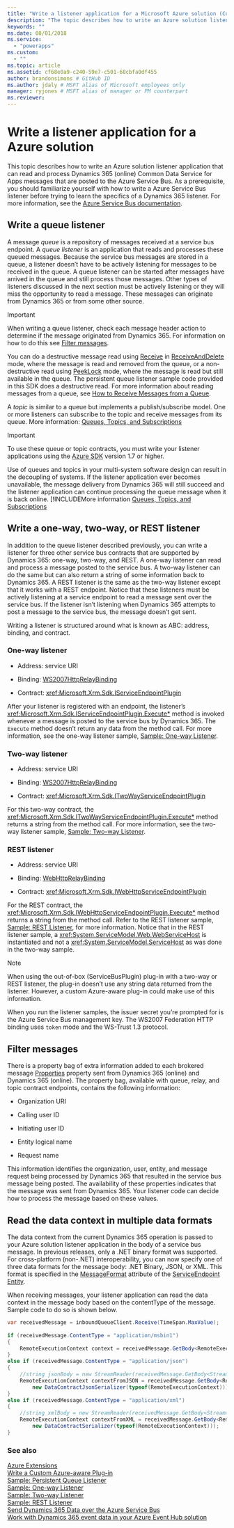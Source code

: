 ```yaml
---
title: "Write a listener application for a Microsoft Azure solution (Common Data Service for Apps) | Microsoft Docs" # Intent and product brand in a unique string of 43-59 chars including spaces"
description: "The topic describes how to write an Azure solution listener application that can read and process Dynamics 365 (online) Common Data Service for Apps messages that are posted to the Azure Service Bus." # 115-145 characters including spaces. This abstract displays in the search result."
keywords: ""
ms.date: 08/01/2018
ms.service:
  - "powerapps"
ms.custom:
  - ""
ms.topic: article
ms.assetid: cf68e0a9-c240-59e7-c501-68cbfa0df455
author: brandonsimons # GitHub ID
ms.author: jdaly # MSFT alias of Microsoft employees only
manager: ryjones # MSFT alias of manager or PM counterpart
ms.reviewer: 
---
```


# Write a listener application for a Azure solution

<!-- https://docs.microsoft.com/en-us/dynamics365/customer-engagement/developer/write-listener-application-azure-solution -->

This topic describes how to write an Azure solution  listener application that can read and process Dynamics 365 (online) Common Data Service for Apps messages that are posted to the Azure Service Bus. As a prerequisite, you should familiarize yourself with how to write a Azure Service Bus listener before trying to learn the specifics of a Dynamics 365 listener. For more information, see the [Azure Service Bus documentation](https://azure.microsoft.com/en-us/documentation/services/service-bus/).  
  
<a name="bkmk_writequeued"></a>

## Write a queue listener

A message *queue* is a repository of messages received at a service bus endpoint. A *queue listener* is an application that reads and processes these queued messages. Because the service bus messages are stored in a queue, a listener doesn’t have to be actively listening for messages to be received in the queue. A queue listener can be started after messages have arrived in the queue and still process those messages. Other types of listeners discussed in the next section must be actively listening or they will miss the opportunity to read a message. These messages can originate from Dynamics 365 or from some other source. 
  
> [!IMPORTANT]
>  When writing a queue listener, check each message header action to determine if the message originated from Dynamics 365. For information on how to do this see [Filter messages](write-listener-application-azure-solution.md#filter).  
  
You can do a destructive message read using [Receive](https://docs.microsoft.com/en-us/dotnet/api/microsoft.servicebus.messaging.queueclient?redirectedfrom=MSDN&view=azure-dotnet#Microsoft_ServiceBus_Messaging_QueueClient_Receive) in [ReceiveAndDelete](https://docs.microsoft.com/en-us/dotnet/api/microsoft.servicebus.messaging.receivemode?redirectedfrom=MSDN&view=azure-dotnet#microsoft_servicebus_messaging_receivemode) mode, where the message is read and removed from the queue, or a non-destructive read using [PeekLock](https://docs.microsoft.com/en-us/dotnet/api/microsoft.servicebus.messaging.receivemode?redirectedfrom=MSDN&view=azure-dotnet#microsoft_servicebus_messaging_receivemode) mode, where the message is read but still available in the queue. The persistent queue listener sample code provided in this SDK does a destructive read. For more information about reading messages from a queue, see [How to Receive Messages from a Queue](http://azure.microsoft.com/documentation/articles/service-bus-dotnet-how-to-use-queues/#how-to-receive-messages-from-a-queue).  
  
A *topic* is similar to a queue but implements a publish/subscribe model. One or more listeners can subscribe to the topic and receive messages from its queue. More information: [Queues, Topics, and Subscriptions](https://docs.microsoft.com/en-us/azure/service-bus-messaging/service-bus-queues-topics-subscriptions)  
  
> [!IMPORTANT]
>  To use these queue or topic contracts, you must write your listener applications using the [Azure SDK](http://azure.microsoft.com/downloads/archive-net-downloads/) version 1.7 or higher.  
  
Use of queues and topics in your multi-system software design can result in the decoupling of systems. If the listener application ever becomes unavailable, the message delivery from Dynamics 365 will still succeed and the listener application can continue processing the queue message when it is back online. [!INCLUDEMore information [Queues, Topics, and Subscriptions](https://docs.microsoft.com/en-us/azure/service-bus-messaging/service-bus-queues-topics-subscriptions)  
  
<a name="bkmk_writeoneway"></a>

## Write a one-way, two-way, or REST listener

In addition to the queue listener described previously, you can write a listener for three other service bus contracts that are supported by Dynamics 365: one-way, two-way, and REST. A one-way listener can read and process a message posted to the service bus. A two-way listener can do the same but can also return a string of some information back to Dynamics 365. A REST listener is the same as the two-way listener except that it works with a REST endpoint. Notice that these listeners must be actively listening at a service endpoint to read a message sent over the service bus. If the listener isn’t listening when Dynamics 365 attempts to post a message to the service bus, the message doesn’t get sent.
  
Writing a listener is structured around what is known as ABC: address, binding, and contract. 

### One-way listener
  
- Address: service URI  
  
- Binding: [WS2007HttpRelayBinding](https://docs.microsoft.com/en-us/dotnet/api/microsoft.servicebus.ws2007httprelaybinding?redirectedfrom=MSDN&view=azure-dotnet#microsoft_servicebus_ws2007httprelaybinding)  
  
- Contract: <xref:Microsoft.Xrm.Sdk.IServiceEndpointPlugin>  
  
After your listener is registered with an endpoint, the listener’s <xref:Microsoft.Xrm.Sdk.IServiceEndpointPlugin.Execute*> method is invoked whenever a message is posted to the service bus by Dynamics 365. The `Execute` method doesn’t return any data from the method call. For more information, see the one-way listener sample, [Sample: One-way Listener](org-service/samples/one-way-listener.md).  
  
### Two-way listener
  
- Address: service URI  
  
- Binding: [WS2007HttpRelayBinding](https://docs.microsoft.com/en-us/dotnet/api/microsoft.servicebus.ws2007httprelaybinding?redirectedfrom=MSDN&view=azure-dotnet#microsoft_servicebus_ws2007httprelaybinding)  
  
- Contract: <xref:Microsoft.Xrm.Sdk.ITwoWayServiceEndpointPlugin>  
  
For this two-way contract, the <xref:Microsoft.Xrm.Sdk.ITwoWayServiceEndpointPlugin.Execute*> method returns a string from the method call. For more information, see the two-way listener sample, [Sample: Two-way Listener](org-service/samples/two-way-listener.md).  
  
### REST listener
  
- Address: service URI  
  
- Binding: [WebHttpRelayBinding](https://docs.microsoft.com/en-us/dotnet/api/microsoft.servicebus.webhttprelaybinding?redirectedfrom=MSDN&view=azure-dotnet#microsoft_servicebus_webhttprelaybinding)
  
- Contract: <xref:Microsoft.Xrm.Sdk.IWebHttpServiceEndpointPlugin>  
  
For the REST contract, the <xref:Microsoft.Xrm.Sdk.IWebHttpServiceEndpointPlugin.Execute*>  method returns a string from the method call. Refer to the REST listener sample, [Sample: REST Listener](org-service/samples/rest-listener.md), for more information. Notice that in the REST listener sample, a <xref:System.ServiceModel.Web.WebServiceHost> is instantiated and not a <xref:System.ServiceModel.ServiceHost> as was done in the two-way sample.
  
> [!NOTE]
>  When using the out-of-box (ServiceBusPlugin) plug-in with a two-way or REST listener, the plug-in doesn’t use any string data returned from the listener. However, a custom Azure-aware plug-in could make use of this information.  
> 
>  When you run the listener samples, the issuer secret you’re prompted for is the Azure Service Bus management key. The WS2007 Federation HTTP binding uses `token` mode and the WS-Trust 1.3 protocol.  
  
<a name="filter"></a>

## Filter messages

There is a property bag of extra information added to each brokered message [Properties](https://msdn.microsoft.com/library/windowsazure/microsoft.servicebus.messaging.brokeredmessage.properties.aspx) property sent from Dynamics 365 (online) and Dynamics 365 (online). The property bag, available with queue, relay, and topic contract endpoints, contains the following information:  
  
- Organization URI  
  
- Calling user ID  
  
- Initiating user ID  
  
- Entity logical name  
  
- Request name  
  
This information identifies the organization, user, entity, and message request being processed by Dynamics 365 that resulted in the service bus message being posted. The availability of these properties indicates that the message was sent from Dynamics 365. Your listener code can decide how to process the message based on these values.  
  
<a name="bkmk_multiple-formats"></a>
 
## Read the data context in multiple data formats

The data context from the current Dynamics 365 operation is passed to your Azure solution listener application in the body of a service bus message. In previous releases, only a .NET binary format was supported.  For cross-platform (non-.NET) interoperability, you can now specify one of three data formats for the message body: .NET Binary, JSON, or XML.  This format is specified in the [MessageFormat](reference/entities/serviceendpoint.md#BKMK_MessageFormat) attribute of the [ServiceEndpoint Entity](reference/entities/serviceendpoint.md).
  
When receiving messages, your listener application can read the data context in the message body based on the contentType of the message. Sample code to do so is shown below.  
  
```csharp
var receivedMessage = inboundQueueClient.Receive(TimeSpan.MaxValue);  
  
if (receivedMessage.ContentType = "application/msbin1")  
{  
    RemoteExecutionContext context = receivedMessage.GetBody<RemoteExecutionContext>();  
}  
else if (receivedMessage.ContentType = "application/json")  
{  
    //string jsonBody = new StreamReader(receivedMessage.GetBody<Stream>(), Encoding.UTF8).ReadToEnd();  
    RemoteExecutionContext contextFromJSON = receivedMessage.GetBody<RemoteExecutionContext>(  
        new DataContractJsonSerializer(typeof(RemoteExecutionContext)));  
}  
else if (receivedMessage.ContentType = "application/xml")  
{  
    //string xmlBody = new StreamReader(receivedMessage.GetBody<Stream>(), Encoding.UTF8).ReadToEnd();  
    RemoteExecutionContext contextFromXML = receivedMessage.GetBody<RemoteExecutionContext>(  
        new DataContractSerializer(typeof(RemoteExecutionContext)));  
}  
```  
  
### See also

 [Azure Extensions](azure-integration.md)   
 [Write a Custom Azure-aware Plug-in](write-custom-azure-aware-plugin.md)   
 [Sample: Persistent Queue Listener](org-service/samples/persistent-queue-listener.md)   
 [Sample: One-way Listener](org-service/samples/one-way-listener.md)   
 [Sample: Two-way Listener](org-service/samples/two-way-listener.md)   
 [Sample: REST Listener](org-service/samples/rest-listener.md)   
 [Send Dynamics 365 Data over the Azure Service Bus](work-data-azure-solution.md)   
 [Work with Dynamics 365 event data in your Azure Event Hub solution](work-event-data-azure-event-hub-solution.md)
